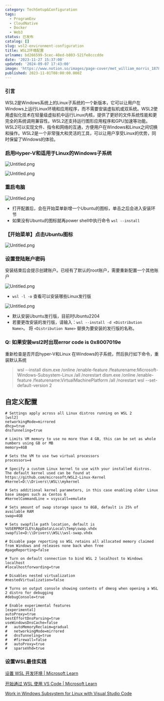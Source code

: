 ```yaml
---
category: TechSetup&Configuration
tags:
  - ProgramEnv
  - CloudNative
  - Docker
  - Web3
status: 已发布
catalog: []
slug: wsl2-environment-configuration
title: WSL2环境配置
urlname: bd266599-5cec-40ed-b803-521fe8cccdde
date: '2023-11-27 15:37:00'
updated: '2024-09-07 17:43:00'
image: 'https://www.notion.so/images/page-cover/met_william_morris_1878.jpg'
published: 2023-11-01T08:00:00.000Z
---
```


### 引言


WSL2是Windows系统上的Linux子系统的一个新版本，它可以让用户在Windows上运行Linux环境和应用程序，而不需要安装虚拟机或双系统。WSL2使用虚拟化技术在轻量级虚拟机中运行Linux内核，提供了更好的文件系统性能和更完全的系统调用兼容性。WSL2还支持运行图形应用程序和GPU加速等功能。WSL2可以实现文件、指令和网络的互通，方便用户在Windows和Linux之间切换和操作。WSL2是一个非常强大和灵活的工具，可以让用户享受Linux的优势，同时保留了Windows的体验。


### 启用Hyper-V和适用于Linux的Windows子系统


![Untitled.png](https://prod-files-secure.s3.us-west-2.amazonaws.com/5d24fe63-e567-4804-86f9-9fdc62e13082/62efe4d1-37d6-4606-a7b8-34dcd63ff38a/Untitled.png?X-Amz-Algorithm=AWS4-HMAC-SHA256&X-Amz-Content-Sha256=UNSIGNED-PAYLOAD&X-Amz-Credential=ASIAZI2LB4662ZZTQHVD%2F20250226%2Fus-west-2%2Fs3%2Faws4_request&X-Amz-Date=20250226T213411Z&X-Amz-Expires=3600&X-Amz-Security-Token=IQoJb3JpZ2luX2VjEC0aCXVzLXdlc3QtMiJHMEUCIHjoZLZKQLSAD0uWvq%2ByjhJP%2BDjho8BQulnxpVU86NWWAiEAlXqyBB7nTjChk1RgaqS01WCK8SyrSPyXtMVON8oaF%2Fkq%2FwMIZhAAGgw2Mzc0MjMxODM4MDUiDDpbb4iLPOacPPryqyrcA9WvvE0KJtFtA7U%2BgQ0I8TyLaZZORpkH%2FNBSSZlrg6T%2Fm1FpEYnoYSxxV20X3cFRi5EbHirscUkYDWmrIDZKJl6EDYwLMfysDrYQzxkSM%2BlwAx17HIPq3q%2BMa6w6fJrBc7RQ7EPmgNrolV%2BzeIHV3OjECIHkd8e%2Fk8%2FEsyNmlri%2FcR9KplT%2FP9WpqpaUIggXXGgJZ3VQAN1XqlKpu8tASigcrhs1nyzAib74EtDs1qSFaXrBiJDOtiUcwQZdKnvGtzCM9pkmkHy%2FJlKzGHUQEQCYyM5dDgoxUzjDqzZVAP5lffLef%2BeL1b8jwGkuqvPS1KJkj1apm3c1FYLk3dZ0ARKKSoibPWGgOZYRYxiNVa8NUgdjrtKVQTwYyFNnPsbj%2BNuBRadCRaA1sC9RoVD9YNVskLw0GfNRrLcm7uS4WUEfFYLxj0m8WQUxY0uUxIh1RQQe7HGn2ryjg7lQ%2BfVE6shM%2FT%2BPFUBRF59DXYHKT1KunTOeJPIvEMty1Vp9R48fawKfJ13ykifvITEKv6Pw%2Ba1yNtRJAZWeTnVyyLpLNRTZ5Btv%2BeZ%2Bh77nb6rNnJYmOU2CNCToYWgWbjKAhPWtw%2FHmT%2BuqmULpKo25jwJum5hiBlNos3rgt2FzXuU3MKX%2F%2Fb0GOqUB0wqAvxvlSkX2NB601UmOLBajH7YgOjO9lzlzz1Wsn79Qkqa5dgBAuVN%2FYQ5wkVwLIczZJLpgd3r%2FLCa4WV%2FUeqKO%2FukMzW30W132Kl3DU8zL8q5nQjYeH9mdjdddxuYC4GHap1rv7n%2BMmGc%2B%2F5uN3mnZNj2U5Uxi6vnyYninbNiILcIQdXYuUczuZtyxt0DGhRPeGx%2BDO%2BGLU5HWh%2B94JdmTpCCC&X-Amz-Signature=18723d3f395c70cca8c8d78fd45582415b36d2e0a632b144117d5e1a61b1e826&X-Amz-SignedHeaders=host&x-id=GetObject)


![Untitled.png](https://prod-files-secure.s3.us-west-2.amazonaws.com/5d24fe63-e567-4804-86f9-9fdc62e13082/74866fe6-9ce5-4055-94c5-4900f6f5ff8b/Untitled.png?X-Amz-Algorithm=AWS4-HMAC-SHA256&X-Amz-Content-Sha256=UNSIGNED-PAYLOAD&X-Amz-Credential=ASIAZI2LB4662ZZTQHVD%2F20250226%2Fus-west-2%2Fs3%2Faws4_request&X-Amz-Date=20250226T213411Z&X-Amz-Expires=3600&X-Amz-Security-Token=IQoJb3JpZ2luX2VjEC0aCXVzLXdlc3QtMiJHMEUCIHjoZLZKQLSAD0uWvq%2ByjhJP%2BDjho8BQulnxpVU86NWWAiEAlXqyBB7nTjChk1RgaqS01WCK8SyrSPyXtMVON8oaF%2Fkq%2FwMIZhAAGgw2Mzc0MjMxODM4MDUiDDpbb4iLPOacPPryqyrcA9WvvE0KJtFtA7U%2BgQ0I8TyLaZZORpkH%2FNBSSZlrg6T%2Fm1FpEYnoYSxxV20X3cFRi5EbHirscUkYDWmrIDZKJl6EDYwLMfysDrYQzxkSM%2BlwAx17HIPq3q%2BMa6w6fJrBc7RQ7EPmgNrolV%2BzeIHV3OjECIHkd8e%2Fk8%2FEsyNmlri%2FcR9KplT%2FP9WpqpaUIggXXGgJZ3VQAN1XqlKpu8tASigcrhs1nyzAib74EtDs1qSFaXrBiJDOtiUcwQZdKnvGtzCM9pkmkHy%2FJlKzGHUQEQCYyM5dDgoxUzjDqzZVAP5lffLef%2BeL1b8jwGkuqvPS1KJkj1apm3c1FYLk3dZ0ARKKSoibPWGgOZYRYxiNVa8NUgdjrtKVQTwYyFNnPsbj%2BNuBRadCRaA1sC9RoVD9YNVskLw0GfNRrLcm7uS4WUEfFYLxj0m8WQUxY0uUxIh1RQQe7HGn2ryjg7lQ%2BfVE6shM%2FT%2BPFUBRF59DXYHKT1KunTOeJPIvEMty1Vp9R48fawKfJ13ykifvITEKv6Pw%2Ba1yNtRJAZWeTnVyyLpLNRTZ5Btv%2BeZ%2Bh77nb6rNnJYmOU2CNCToYWgWbjKAhPWtw%2FHmT%2BuqmULpKo25jwJum5hiBlNos3rgt2FzXuU3MKX%2F%2Fb0GOqUB0wqAvxvlSkX2NB601UmOLBajH7YgOjO9lzlzz1Wsn79Qkqa5dgBAuVN%2FYQ5wkVwLIczZJLpgd3r%2FLCa4WV%2FUeqKO%2FukMzW30W132Kl3DU8zL8q5nQjYeH9mdjdddxuYC4GHap1rv7n%2BMmGc%2B%2F5uN3mnZNj2U5Uxi6vnyYninbNiILcIQdXYuUczuZtyxt0DGhRPeGx%2BDO%2BGLU5HWh%2B94JdmTpCCC&X-Amz-Signature=930aa2c90269b61cb84939710f439786051699721a9c51ce841ff6fa3374333c&X-Amz-SignedHeaders=host&x-id=GetObject)


### 重启电脑


![Untitled.png](https://prod-files-secure.s3.us-west-2.amazonaws.com/5d24fe63-e567-4804-86f9-9fdc62e13082/ed8ca255-2fda-4c1b-9b1a-f1896300e8e7/Untitled.png?X-Amz-Algorithm=AWS4-HMAC-SHA256&X-Amz-Content-Sha256=UNSIGNED-PAYLOAD&X-Amz-Credential=ASIAZI2LB4662ZZTQHVD%2F20250226%2Fus-west-2%2Fs3%2Faws4_request&X-Amz-Date=20250226T213411Z&X-Amz-Expires=3600&X-Amz-Security-Token=IQoJb3JpZ2luX2VjEC0aCXVzLXdlc3QtMiJHMEUCIHjoZLZKQLSAD0uWvq%2ByjhJP%2BDjho8BQulnxpVU86NWWAiEAlXqyBB7nTjChk1RgaqS01WCK8SyrSPyXtMVON8oaF%2Fkq%2FwMIZhAAGgw2Mzc0MjMxODM4MDUiDDpbb4iLPOacPPryqyrcA9WvvE0KJtFtA7U%2BgQ0I8TyLaZZORpkH%2FNBSSZlrg6T%2Fm1FpEYnoYSxxV20X3cFRi5EbHirscUkYDWmrIDZKJl6EDYwLMfysDrYQzxkSM%2BlwAx17HIPq3q%2BMa6w6fJrBc7RQ7EPmgNrolV%2BzeIHV3OjECIHkd8e%2Fk8%2FEsyNmlri%2FcR9KplT%2FP9WpqpaUIggXXGgJZ3VQAN1XqlKpu8tASigcrhs1nyzAib74EtDs1qSFaXrBiJDOtiUcwQZdKnvGtzCM9pkmkHy%2FJlKzGHUQEQCYyM5dDgoxUzjDqzZVAP5lffLef%2BeL1b8jwGkuqvPS1KJkj1apm3c1FYLk3dZ0ARKKSoibPWGgOZYRYxiNVa8NUgdjrtKVQTwYyFNnPsbj%2BNuBRadCRaA1sC9RoVD9YNVskLw0GfNRrLcm7uS4WUEfFYLxj0m8WQUxY0uUxIh1RQQe7HGn2ryjg7lQ%2BfVE6shM%2FT%2BPFUBRF59DXYHKT1KunTOeJPIvEMty1Vp9R48fawKfJ13ykifvITEKv6Pw%2Ba1yNtRJAZWeTnVyyLpLNRTZ5Btv%2BeZ%2Bh77nb6rNnJYmOU2CNCToYWgWbjKAhPWtw%2FHmT%2BuqmULpKo25jwJum5hiBlNos3rgt2FzXuU3MKX%2F%2Fb0GOqUB0wqAvxvlSkX2NB601UmOLBajH7YgOjO9lzlzz1Wsn79Qkqa5dgBAuVN%2FYQ5wkVwLIczZJLpgd3r%2FLCa4WV%2FUeqKO%2FukMzW30W132Kl3DU8zL8q5nQjYeH9mdjdddxuYC4GHap1rv7n%2BMmGc%2B%2F5uN3mnZNj2U5Uxi6vnyYninbNiILcIQdXYuUczuZtyxt0DGhRPeGx%2BDO%2BGLU5HWh%2B94JdmTpCCC&X-Amz-Signature=5d970df2e78ec3032674cb15c27c26f3e4e51ceb1f6f549dbdb63419589d8c20&X-Amz-SignedHeaders=host&x-id=GetObject)

- 打开配置后，会在开始菜单新增一个Ubuntu的图标，单击之后会进入安装环节
- 如果没有Ubuntu的图标就再power shell中执行命令 `wsl --install`

### 【开始菜单】点击Ubuntu图标


![Untitled.png](https://prod-files-secure.s3.us-west-2.amazonaws.com/5d24fe63-e567-4804-86f9-9fdc62e13082/d7415a12-f453-43fe-a604-a208d85638a3/Untitled.png?X-Amz-Algorithm=AWS4-HMAC-SHA256&X-Amz-Content-Sha256=UNSIGNED-PAYLOAD&X-Amz-Credential=ASIAZI2LB4662ZZTQHVD%2F20250226%2Fus-west-2%2Fs3%2Faws4_request&X-Amz-Date=20250226T213411Z&X-Amz-Expires=3600&X-Amz-Security-Token=IQoJb3JpZ2luX2VjEC0aCXVzLXdlc3QtMiJHMEUCIHjoZLZKQLSAD0uWvq%2ByjhJP%2BDjho8BQulnxpVU86NWWAiEAlXqyBB7nTjChk1RgaqS01WCK8SyrSPyXtMVON8oaF%2Fkq%2FwMIZhAAGgw2Mzc0MjMxODM4MDUiDDpbb4iLPOacPPryqyrcA9WvvE0KJtFtA7U%2BgQ0I8TyLaZZORpkH%2FNBSSZlrg6T%2Fm1FpEYnoYSxxV20X3cFRi5EbHirscUkYDWmrIDZKJl6EDYwLMfysDrYQzxkSM%2BlwAx17HIPq3q%2BMa6w6fJrBc7RQ7EPmgNrolV%2BzeIHV3OjECIHkd8e%2Fk8%2FEsyNmlri%2FcR9KplT%2FP9WpqpaUIggXXGgJZ3VQAN1XqlKpu8tASigcrhs1nyzAib74EtDs1qSFaXrBiJDOtiUcwQZdKnvGtzCM9pkmkHy%2FJlKzGHUQEQCYyM5dDgoxUzjDqzZVAP5lffLef%2BeL1b8jwGkuqvPS1KJkj1apm3c1FYLk3dZ0ARKKSoibPWGgOZYRYxiNVa8NUgdjrtKVQTwYyFNnPsbj%2BNuBRadCRaA1sC9RoVD9YNVskLw0GfNRrLcm7uS4WUEfFYLxj0m8WQUxY0uUxIh1RQQe7HGn2ryjg7lQ%2BfVE6shM%2FT%2BPFUBRF59DXYHKT1KunTOeJPIvEMty1Vp9R48fawKfJ13ykifvITEKv6Pw%2Ba1yNtRJAZWeTnVyyLpLNRTZ5Btv%2BeZ%2Bh77nb6rNnJYmOU2CNCToYWgWbjKAhPWtw%2FHmT%2BuqmULpKo25jwJum5hiBlNos3rgt2FzXuU3MKX%2F%2Fb0GOqUB0wqAvxvlSkX2NB601UmOLBajH7YgOjO9lzlzz1Wsn79Qkqa5dgBAuVN%2FYQ5wkVwLIczZJLpgd3r%2FLCa4WV%2FUeqKO%2FukMzW30W132Kl3DU8zL8q5nQjYeH9mdjdddxuYC4GHap1rv7n%2BMmGc%2B%2F5uN3mnZNj2U5Uxi6vnyYninbNiILcIQdXYuUczuZtyxt0DGhRPeGx%2BDO%2BGLU5HWh%2B94JdmTpCCC&X-Amz-Signature=d40ab865d4d302db7f88932d5e5627efeee7cde8c289c163381f5dd3d6d1bcf0&X-Amz-SignedHeaders=host&x-id=GetObject)


### 设置登陆账户密码


安装结束后会提示创建账户。已经有了默认的root账户，需要重新配置一个其他账户


![Untitled.png](https://prod-files-secure.s3.us-west-2.amazonaws.com/5d24fe63-e567-4804-86f9-9fdc62e13082/bb38a6ce-031e-4122-9787-de509d2240bf/Untitled.png?X-Amz-Algorithm=AWS4-HMAC-SHA256&X-Amz-Content-Sha256=UNSIGNED-PAYLOAD&X-Amz-Credential=ASIAZI2LB4662ZZTQHVD%2F20250226%2Fus-west-2%2Fs3%2Faws4_request&X-Amz-Date=20250226T213411Z&X-Amz-Expires=3600&X-Amz-Security-Token=IQoJb3JpZ2luX2VjEC0aCXVzLXdlc3QtMiJHMEUCIHjoZLZKQLSAD0uWvq%2ByjhJP%2BDjho8BQulnxpVU86NWWAiEAlXqyBB7nTjChk1RgaqS01WCK8SyrSPyXtMVON8oaF%2Fkq%2FwMIZhAAGgw2Mzc0MjMxODM4MDUiDDpbb4iLPOacPPryqyrcA9WvvE0KJtFtA7U%2BgQ0I8TyLaZZORpkH%2FNBSSZlrg6T%2Fm1FpEYnoYSxxV20X3cFRi5EbHirscUkYDWmrIDZKJl6EDYwLMfysDrYQzxkSM%2BlwAx17HIPq3q%2BMa6w6fJrBc7RQ7EPmgNrolV%2BzeIHV3OjECIHkd8e%2Fk8%2FEsyNmlri%2FcR9KplT%2FP9WpqpaUIggXXGgJZ3VQAN1XqlKpu8tASigcrhs1nyzAib74EtDs1qSFaXrBiJDOtiUcwQZdKnvGtzCM9pkmkHy%2FJlKzGHUQEQCYyM5dDgoxUzjDqzZVAP5lffLef%2BeL1b8jwGkuqvPS1KJkj1apm3c1FYLk3dZ0ARKKSoibPWGgOZYRYxiNVa8NUgdjrtKVQTwYyFNnPsbj%2BNuBRadCRaA1sC9RoVD9YNVskLw0GfNRrLcm7uS4WUEfFYLxj0m8WQUxY0uUxIh1RQQe7HGn2ryjg7lQ%2BfVE6shM%2FT%2BPFUBRF59DXYHKT1KunTOeJPIvEMty1Vp9R48fawKfJ13ykifvITEKv6Pw%2Ba1yNtRJAZWeTnVyyLpLNRTZ5Btv%2BeZ%2Bh77nb6rNnJYmOU2CNCToYWgWbjKAhPWtw%2FHmT%2BuqmULpKo25jwJum5hiBlNos3rgt2FzXuU3MKX%2F%2Fb0GOqUB0wqAvxvlSkX2NB601UmOLBajH7YgOjO9lzlzz1Wsn79Qkqa5dgBAuVN%2FYQ5wkVwLIczZJLpgd3r%2FLCa4WV%2FUeqKO%2FukMzW30W132Kl3DU8zL8q5nQjYeH9mdjdddxuYC4GHap1rv7n%2BMmGc%2B%2F5uN3mnZNj2U5Uxi6vnyYninbNiILcIQdXYuUczuZtyxt0DGhRPeGx%2BDO%2BGLU5HWh%2B94JdmTpCCC&X-Amz-Signature=be676c9d17978b9cfe9d98cef384d8a69f2fea7a10295b1bc074e8c3a7f633cf&X-Amz-SignedHeaders=host&x-id=GetObject)

- `wsl -l -o` 查看可以安装哪些Linux发行版

![Untitled.png](https://prod-files-secure.s3.us-west-2.amazonaws.com/5d24fe63-e567-4804-86f9-9fdc62e13082/4b4e5e2f-4e13-4651-8884-559a62c38137/Untitled.png?X-Amz-Algorithm=AWS4-HMAC-SHA256&X-Amz-Content-Sha256=UNSIGNED-PAYLOAD&X-Amz-Credential=ASIAZI2LB4662ZZTQHVD%2F20250226%2Fus-west-2%2Fs3%2Faws4_request&X-Amz-Date=20250226T213411Z&X-Amz-Expires=3600&X-Amz-Security-Token=IQoJb3JpZ2luX2VjEC0aCXVzLXdlc3QtMiJHMEUCIHjoZLZKQLSAD0uWvq%2ByjhJP%2BDjho8BQulnxpVU86NWWAiEAlXqyBB7nTjChk1RgaqS01WCK8SyrSPyXtMVON8oaF%2Fkq%2FwMIZhAAGgw2Mzc0MjMxODM4MDUiDDpbb4iLPOacPPryqyrcA9WvvE0KJtFtA7U%2BgQ0I8TyLaZZORpkH%2FNBSSZlrg6T%2Fm1FpEYnoYSxxV20X3cFRi5EbHirscUkYDWmrIDZKJl6EDYwLMfysDrYQzxkSM%2BlwAx17HIPq3q%2BMa6w6fJrBc7RQ7EPmgNrolV%2BzeIHV3OjECIHkd8e%2Fk8%2FEsyNmlri%2FcR9KplT%2FP9WpqpaUIggXXGgJZ3VQAN1XqlKpu8tASigcrhs1nyzAib74EtDs1qSFaXrBiJDOtiUcwQZdKnvGtzCM9pkmkHy%2FJlKzGHUQEQCYyM5dDgoxUzjDqzZVAP5lffLef%2BeL1b8jwGkuqvPS1KJkj1apm3c1FYLk3dZ0ARKKSoibPWGgOZYRYxiNVa8NUgdjrtKVQTwYyFNnPsbj%2BNuBRadCRaA1sC9RoVD9YNVskLw0GfNRrLcm7uS4WUEfFYLxj0m8WQUxY0uUxIh1RQQe7HGn2ryjg7lQ%2BfVE6shM%2FT%2BPFUBRF59DXYHKT1KunTOeJPIvEMty1Vp9R48fawKfJ13ykifvITEKv6Pw%2Ba1yNtRJAZWeTnVyyLpLNRTZ5Btv%2BeZ%2Bh77nb6rNnJYmOU2CNCToYWgWbjKAhPWtw%2FHmT%2BuqmULpKo25jwJum5hiBlNos3rgt2FzXuU3MKX%2F%2Fb0GOqUB0wqAvxvlSkX2NB601UmOLBajH7YgOjO9lzlzz1Wsn79Qkqa5dgBAuVN%2FYQ5wkVwLIczZJLpgd3r%2FLCa4WV%2FUeqKO%2FukMzW30W132Kl3DU8zL8q5nQjYeH9mdjdddxuYC4GHap1rv7n%2BMmGc%2B%2F5uN3mnZNj2U5Uxi6vnyYninbNiILcIQdXYuUczuZtyxt0DGhRPeGx%2BDO%2BGLU5HWh%2B94JdmTpCCC&X-Amz-Signature=a7a85dd3bb62f14d92b333685bd5ecf9d8e60ebfdb33bda097092897eb1a48d4&X-Amz-SignedHeaders=host&x-id=GetObject)

- 默认安装Ubuntu发行版，目前时Ubuntu2204
- 若要更改安装的发行版，请输入：`wsl --install -d <Distribution Name>`。 将 `<Distribution Name>` 替换为要安装的发行版的名称。

### Q: 如果安装wsl2时出现error code is 0x8007019e


重新检查是否开启hyper-V和Linux 在Windows的子系统，然后执行如下命令，重装默认系统

> wsl --install
> dism.exe /online /enable-feature /featurename:Microsoft-Windows-Subsystem-Linux /all /norestart
> dism.exe /online /enable-feature /featurename:VirtualMachinePlatform /all /norestart
> wsl --set-default-version 2

## 自定义配置


```shell
# Settings apply across all Linux distros running on WSL 2
[wsl2]
networkingMode=mirrored
dhcp=true
dnsTunneling=true

# Limits VM memory to use no more than 4 GB, this can be set as whole numbers using GB or MB
memory=4GB 

# Sets the VM to use two virtual processors
processors=4

# Specify a custom Linux kernel to use with your installed distros. The default kernel used can be found at https://github.com/microsoft/WSL2-Linux-Kernel
#kernel=D:\\Drivers\\WSL\\mykernel

# Sets additional kernel parameters, in this case enabling older Linux base images such as Centos 6
#kernelCommandLine = vsyscall=emulate

# Sets amount of swap storage space to 8GB, default is 25% of available RAM
swap=4GB

# Sets swapfile path location, default is %USERPROFILE%\AppData\Local\Temp\swap.vhdx
swapfile=D:\\Drivers\\WSL\\wsl-swap.vhdx

# Disable page reporting so WSL retains all allocated memory claimed from Windows and releases none back when free
#pageReporting=false

# Turn on default connection to bind WSL 2 localhost to Windows localhost
#localhostforwarding=true

# Disables nested virtualization
#nestedVirtualization=false

# Turns on output console showing contents of dmesg when opening a WSL 2 distro for debugging
#debugConsole=true

# Enable experimental features
[experimental]
autoProxy=true
bestEffortDnsParsing=true
useWindowsDnsCache=false
#   autoMemoryReclaim=gradual
#   networkingMode=mirrored
#   dnsTunneling=true
#   #firewall=false
#   autoProxy=true
#   sparseVhd=true
```


### 设置WSL最佳实践


[设置 WSL 开发环境 | Microsoft Learn](https://learn.microsoft.com/zh-cn/windows/wsl/setup/environment#set-up-your-linux-username-and-password)


[开始通过 WSL 使用 VS Code | Microsoft Learn](https://learn.microsoft.com/zh-cn/windows/wsl/tutorials/wsl-vscode)


[Work in Windows Subsystem for Linux with Visual Studio Code](https://code.visualstudio.com/docs/remote/wsl-tutorial)


